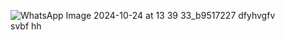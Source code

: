 ![WhatsApp Image 2024-10-24 at 13 39 33_b9517227](https://github.com/user-attachments/assets/b125fe60-f316-490c-a84a-56b6f4abfa0b)
dfyhvgfv
<br/>
svbf
 hh
